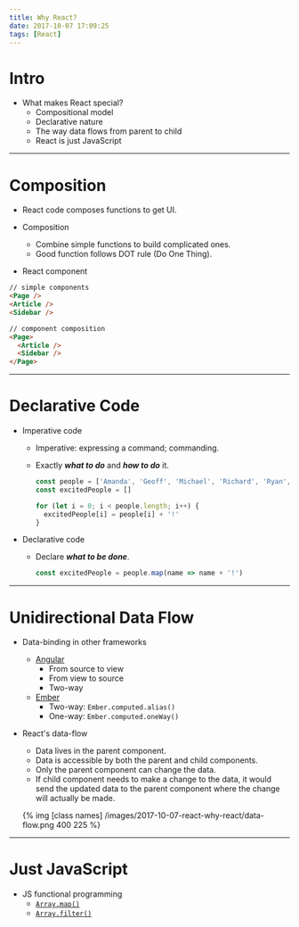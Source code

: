 ```yaml
---
title: Why React?
date: 2017-10-07 17:09:25
tags: [React]
---
```


# Intro
- What makes React special?
  - Compositional model
  - Declarative nature
  - The way data flows from parent to child
  - React is just JavaScript

----

# Composition

- React code composes functions to get UI.

- Composition
  - Combine simple functions to build complicated ones.
  - Good function follows DOT rule (Do One Thing).

- React component
```html
// simple components
<Page />
<Article />
<Sidebar />

// component composition
<Page>
  <Article />
  <Sidebar />
</Page>
```

----

# Declarative Code
- Imperative code
  - Imperative: expressing a command; commanding.
  - Exactly ***what to do*** and ***how to do*** it.

    ```js
    const people = ['Amanda', 'Geoff', 'Michael', 'Richard', 'Ryan', 'Tyler']
    const excitedPeople = []

    for (let i = 0; i < people.length; i++) {
      excitedPeople[i] = people[i] + '!'
    }
    ```

- Declarative code
  - Declare ***what to be done***.
    ```js
    const excitedPeople = people.map(name => name + '!')
    ```

----

# Unidirectional Data Flow
- Data-binding in other frameworks
  - [Angular](https://angular.io/guide/template-syntax#binding-syntax-an-overview)
    - From source to view
    - From view to source
    - Two-way
  - [Ember](https://guides.emberjs.com/v2.13.0/object-model/bindings/)
    - Two-way: `Ember.computed.alias()`
    - One-way: `Ember.computed.oneWay()`


- React's data-flow
  - Data lives in the parent component.
  - Data is accessible by both the parent and child components.
  - Only the parent component can change the data.
  - If child component needs to make a change to the data, it would send the updated data to the parent component where the change will actually be made.

  {% img [class names] /images/2017-10-07-react-why-react/data-flow.png 400 225 %}

----

# Just JavaScript

- JS functional programming
  - [`Array.map()`](https://developer.mozilla.org/en-US/docs/Web/JavaScript/Reference/Global_Objects/Array/map)
  - [`Array.filter()`](https://developer.mozilla.org/en-US/docs/Web/JavaScript/Reference/Global_Objects/Array/filter)
